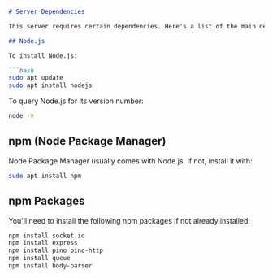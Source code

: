 ```markdown
# Server Dependencies

This server requires certain dependencies. Here's a list of the main dependencies you'll need to install if not already installed:

## Node.js

To install Node.js:

```bash
sudo apt update
sudo apt install nodejs
```

To query Node.js for its version number:

```bash
node -v
```

## npm (Node Package Manager)

Node Package Manager usually comes with Node.js. If not, install it with:

```bash
sudo apt install npm
```

## npm Packages

You'll need to install the following npm packages if not already installed:

```bash
npm install socket.io
npm install express
npm install pino pino-http
npm install queue
npm install body-parser
```

```